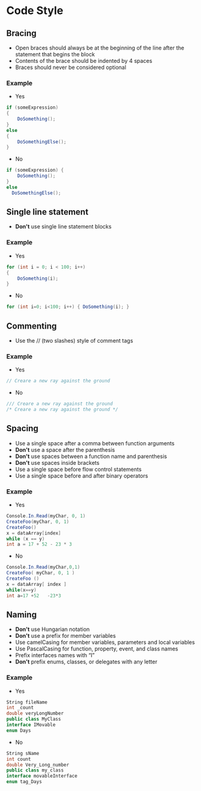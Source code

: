 # Code Style

## Bracing
* Open braces should always be at the beginning of the line after the statement that begins the block
* Contents of the brace should be indented by 4 spaces
* Braces should never be considered optional

### Example

* Yes
```csharp
if (someExpression)
{
    DoSomething();
}
else
{
    DoSomethingElse();
}
```
* No
```csharp
if (someExpression) {
    DoSomething();
}
else
  DoSomethingElse();
```

## Single line statement
* **Don't** use single line statement blocks

### Example
* Yes
```csharp
for (int i = 0; i < 100; i++) 
{
    DoSomething(i); 
}
```
* No
```csharp
for (int i=0; i<100; i++) { DoSomething(i); }
```

## Commenting
* Use the // (two slashes) style of comment tags

### Example
* Yes
```csharp
// Creare a new ray against the ground
```
* No
```csharp
/// Creare a new ray against the ground
/* Creare a new ray against the ground */
```

## Spacing
* Use a single space after a comma between function arguments
* **Don't** use a space after the parenthesis
* **Don't** use spaces between a function name and parenthesis
* **Don't** use spaces inside brackets
* Use a single space before flow control statements
* Use a single space before and after binary operators

### Example
* Yes
```csharp
Console.In.Read(myChar, 0, 1)
CreateFoo(myChar, 0, 1)
CreateFoo()
x = dataArray[index]
while (x == y)
int a = 17 + 52 - 23 * 3
```
* No
```csharp
Console.In.Read(myChar,0,1)
CreateFoo( myChar, 0, 1 )
CreateFoo ()
x = dataArray[ index ]
while(x==y)
int a=17 +52   -23*3
```

## Naming
* **Don't** use Hungarian notation
* **Don't** use a prefix for member variables
* Use camelCasing for member variables, parameters and local variables
* Use PascalCasing for function, property, event, and class names
* Prefix interfaces names with “I”
* **Don't** prefix enums, classes, or delegates with any letter

### Example
* Yes
```csharp
String fileName
int _count
double veryLongNumber
public class MyClass
interface IMovable
enum Days
```
* No
```csharp
String sName
int count
double Very_Long_number
public class my_class
interface movableInterface
enum tag_Days
```
